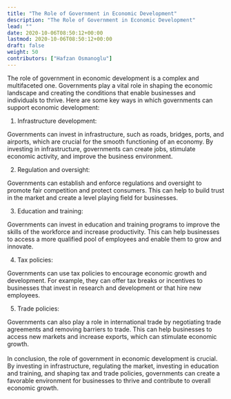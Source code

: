 ```yaml
---
title: "The Role of Government in Economic Development"
description: "The Role of Government in Economic Development"
lead: ""
date: 2020-10-06T08:50:12+00:00
lastmod: 2020-10-06T08:50:12+00:00
draft: false
weight: 50
contributors: ["Hafzan Osmanoglu"]
---
```


The role of government in economic development is a complex and multifaceted one. Governments play a vital role in shaping the economic landscape and creating the conditions that enable businesses and individuals to thrive. Here are some key ways in which governments can support economic development:

1. Infrastructure development: 

Governments can invest in infrastructure, such as roads, bridges, ports, and airports, which are crucial for the smooth functioning of an economy. By investing in infrastructure, governments can create jobs, stimulate economic activity, and improve the business environment.

2. Regulation and oversight: 

Governments can establish and enforce regulations and oversight to promote fair competition and protect consumers. This can help to build trust in the market and create a level playing field for businesses.

3. Education and training: 

Governments can invest in education and training programs to improve the skills of the workforce and increase productivity. This can help businesses to access a more qualified pool of employees and enable them to grow and innovate.

4. Tax policies: 

Governments can use tax policies to encourage economic growth and development. For example, they can offer tax breaks or incentives to businesses that invest in research and development or that hire new employees.

5. Trade policies: 

Governments can also play a role in international trade by negotiating trade agreements and removing barriers to trade. This can help businesses to access new markets and increase exports, which can stimulate economic growth.</br></br>
In conclusion, the role of government in economic development is crucial. By investing in infrastructure, regulating the market, investing in education and training, and shaping tax and trade policies, governments can create a favorable environment for businesses to thrive and contribute to overall economic growth.
